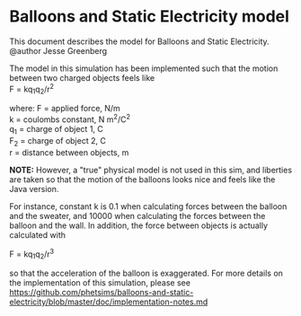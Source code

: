 # Balloons and Static Electricity model

This document describes the model for Balloons and Static Electricity.<br>
@author Jesse Greenberg

The model in this simulation has been implemented such that the motion between
two charged objects feels like<br>
F = kq<sub>1</sub>q<sub>2</sub>/r<sup>2</sup><br>

where:
F = applied force, N/m<br>
k = coulombs constant, N m<sup>2</sup>/C<sup>2</sup><br>
q<sub>1</sub> = charge of object 1, C<br>
F<sub>2</sub> = charge of object 2, C<br>
r = distance between objects, m<br>

<b>NOTE:</b>
However, a "true" physical model is not used in this sim, and liberties are
taken so that the motion of the balloons looks nice and feels like the Java
version.<br>

For instance, constant k is 0.1 when calculating forces between the balloon
and the sweater, and 10000 when calculating the forces between the balloon
and the wall.  In addition, the force between objects is actually calculated
with<br>

F = kq<sub>1</sub>q<sub>2</sub>/r<sup>3</sup><br>

so that the acceleration of the balloon is exaggerated. For more details
on the implementation of this simulation, please see https://github.com/phetsims/balloons-and-static-electricity/blob/master/doc/implementation-notes.md
